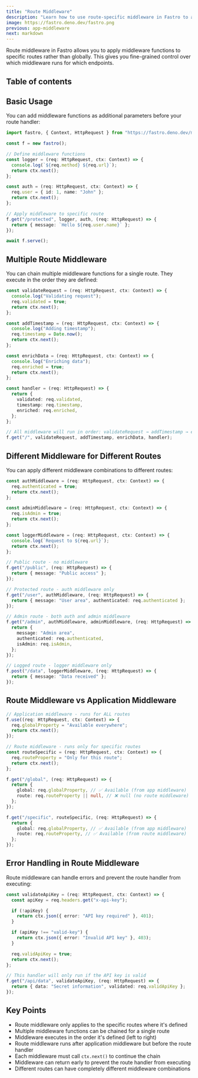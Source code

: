 ```yaml
---
title: "Route Middleware"
description: "Learn how to use route-specific middleware in Fastro to add functionality to individual routes or groups of routes"
image: https://fastro.deno.dev/fastro.png
previous: app-middleware
next: markdown
---
```


Route middleware in Fastro allows you to apply middleware functions to specific
routes rather than globally. This gives you fine-grained control over which
middleware runs for which endpoints.

## Table of contents

## Basic Usage

You can add middleware functions as additional parameters before your route
handler:

```ts
import fastro, { Context, HttpRequest } from "https://fastro.deno.dev/mod.ts";

const f = new fastro();

// Define middleware functions
const logger = (req: HttpRequest, ctx: Context) => {
  console.log(`${req.method} ${req.url}`);
  return ctx.next();
};

const auth = (req: HttpRequest, ctx: Context) => {
  req.user = { id: 1, name: "John" };
  return ctx.next();
};

// Apply middleware to specific route
f.get("/protected", logger, auth, (req: HttpRequest) => {
  return { message: `Hello ${req.user.name}` };
});

await f.serve();
```

## Multiple Route Middleware

You can chain multiple middleware functions for a single route. They execute in
the order they are defined:

```ts
const validateRequest = (req: HttpRequest, ctx: Context) => {
  console.log("Validating request");
  req.validated = true;
  return ctx.next();
};

const addTimestamp = (req: HttpRequest, ctx: Context) => {
  console.log("Adding timestamp");
  req.timestamp = Date.now();
  return ctx.next();
};

const enrichData = (req: HttpRequest, ctx: Context) => {
  console.log("Enriching data");
  req.enriched = true;
  return ctx.next();
};

const handler = (req: HttpRequest) => {
  return {
    validated: req.validated,
    timestamp: req.timestamp,
    enriched: req.enriched,
  };
};

// All middleware will run in order: validateRequest → addTimestamp → enrichData → handler
f.get("/", validateRequest, addTimestamp, enrichData, handler);
```

## Different Middleware for Different Routes

You can apply different middleware combinations to different routes:

```ts
const authMiddleware = (req: HttpRequest, ctx: Context) => {
  req.authenticated = true;
  return ctx.next();
};

const adminMiddleware = (req: HttpRequest, ctx: Context) => {
  req.isAdmin = true;
  return ctx.next();
};

const loggerMiddleware = (req: HttpRequest, ctx: Context) => {
  console.log(`Request to ${req.url}`);
  return ctx.next();
};

// Public route - no middleware
f.get("/public", (req: HttpRequest) => {
  return { message: "Public access" };
});

// Protected route - auth middleware only
f.get("/user", authMiddleware, (req: HttpRequest) => {
  return { message: "User area", authenticated: req.authenticated };
});

// Admin route - both auth and admin middleware
f.get("/admin", authMiddleware, adminMiddleware, (req: HttpRequest) => {
  return {
    message: "Admin area",
    authenticated: req.authenticated,
    isAdmin: req.isAdmin,
  };
});

// Logged route - logger middleware only
f.post("/data", loggerMiddleware, (req: HttpRequest) => {
  return { message: "Data received" };
});
```

## Route Middleware vs Application Middleware

```ts
// Application middleware - runs for ALL routes
f.use((req: HttpRequest, ctx: Context) => {
  req.globalProperty = "Available everywhere";
  return ctx.next();
});

// Route middleware - runs only for specific routes
const routeSpecific = (req: HttpRequest, ctx: Context) => {
  req.routeProperty = "Only for this route";
  return ctx.next();
};

f.get("/global", (req: HttpRequest) => {
  return {
    global: req.globalProperty, // ✅ Available (from app middleware)
    route: req.routeProperty || null, // ❌ null (no route middleware)
  };
});

f.get("/specific", routeSpecific, (req: HttpRequest) => {
  return {
    global: req.globalProperty, // ✅ Available (from app middleware)
    route: req.routeProperty, // ✅ Available (from route middleware)
  };
});
```

## Error Handling in Route Middleware

Route middleware can handle errors and prevent the route handler from executing:

```ts
const validateApiKey = (req: HttpRequest, ctx: Context) => {
  const apiKey = req.headers.get("x-api-key");

  if (!apiKey) {
    return ctx.json({ error: "API key required" }, 401);
  }

  if (apiKey !== "valid-key") {
    return ctx.json({ error: "Invalid API key" }, 403);
  }

  req.validApiKey = true;
  return ctx.next();
};

// This handler will only run if the API key is valid
f.get("/api/data", validateApiKey, (req: HttpRequest) => {
  return { data: "Secret information", validated: req.validApiKey };
});
```

## Key Points

- Route middleware only applies to the specific routes where it's defined
- Multiple middleware functions can be chained for a single route
- Middleware executes in the order it's defined (left to right)
- Route middleware runs after application middleware but before the route
  handler
- Each middleware must call `ctx.next()` to continue the chain
- Middleware can return early to prevent the route handler from executing
- Different routes can have completely different middleware combinations
